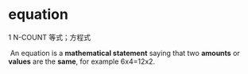 # equation

1 N-COUNT 等式；方程式

​	An equation is a **mathematical statement** saying that two **amounts** or **values** are the **same**, for example 6x4=12x2.